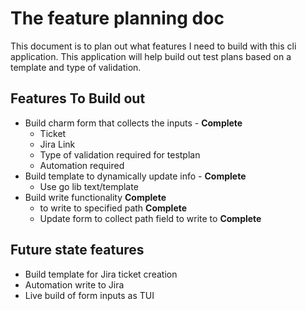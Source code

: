 # The feature planning doc

This document is to plan out what features I need to build with this cli application. This application will help build out test plans based on a template and type of validation.

## Features To Build out
* Build charm form that collects the inputs - **Complete**
  - Ticket
  - Jira Link
  - Type of validation required for testplan
  - Automation required
* Build template to dynamically update info - **Complete**
  - Use go lib text/template
* Build write functionality **Complete**
  - to write to specified path **Complete**
  - Update form to collect path field to write to **Complete**

## Future state features
* Build template for Jira ticket creation
* Automation write to Jira
* Live build of form inputs as TUI
